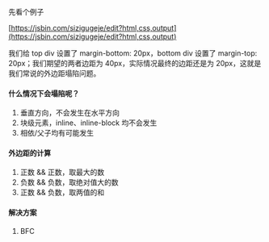 先看个例子

[https://jsbin.com/sizigugeje/edit?html,css,output](https://jsbin.com/sizigugeje/edit?html,css,output)

我们给 top div 设置了 margin-bottom: 20px，bottom div 设置了 margin-top: 20px；我们期望的两者边距为 40px，实际情况最终的边距还是为 20px，这就是我们常说的外边距塌陷问题。


#### 什么情况下会塌陷呢？

1. 垂直方向，不会发生在水平方向 
2. 块级元素，inline、inline-block 均不会发生
3. 相依/父子均有可能发生


#### 外边距的计算

1. 正数 && 正数，取最大的数
2. 负数 && 负数，取绝对值大的数
3. 正数 && 负数，取两值的和


#### 解决方案

1. BFC
